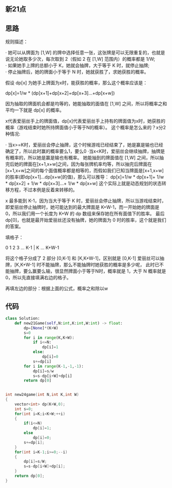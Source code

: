 ## 新21点



## 思路

规则描述：

· 她可以从牌面为 [1,W] 的牌中选择任意一张，这张牌是可以无限重复的，也就是说无论她取多少次，每次取到 2（假如 2 在 [1,W] 范围内）的概率都是 1/W;\
· 如果她手上牌的总额小于 K，她就会抽牌，大于等于 K 时，就停止抽牌;\
· 停止抽牌后，她的牌面小于等于 N 时，她就获胜了，求她获胜的概率。

假设 dp[x] 为她手上牌面为x时，能获胜的概率，那么这个概率应该是：

dp[x]=1/w * (dp[x+1]+dp[x+2]+dp[x+3]...+dp[x+w])

因为抽取的牌面机会都是均等的，她能抽取的面值在 [1,W] 之间，所以将概率之和平均一下就是 dp[x] 的概率。

x代表爱丽丝手上的牌面值，dp[x]代表爱丽丝手上持有的牌面值为x时，她获胜的概率（游戏结束时她所持牌面值小于等于N的概率）。
这个概率是怎么来的？x分2种情况:

· 当x>=K时，爱丽丝会停止抽牌，这个时候游戏已经结束了，她是赢是输也已经确定了，所以此时赢的概率要么1，要么0
·当x<K时，爱丽丝会继续抽牌，抽牌是有概率的，所以她是赢是输也有概率。
她能抽到的牌面值在 [1,W] 之间，所以抽完后她的牌面在[x+1,x+w]之间，因为每张牌机率均等，所以抽完后牌面在[x+1,x+w]之间的每个面值概率都是相等的，而假如我们已知当牌面是[x+1,x+w]的胜率(即dp[x+1]...dp[x+w]的值)，那么可以推导：
dp[x]=1/w * dp[x+1]+ 1/w * dp[x+2] + 1/w * dp[x+3]...+ 1/w * dp[x+w]
这个实际上就是动态规划的状态转移方程，不过本例是反着来转移的。

x 最多能到 K-1，因为当大于等于 K 时，爱丽丝会停止抽牌，所以当游戏结束时，即爱丽丝停止抽牌时，她可能达到的最大牌面是 K+W-1，而一开始她的牌面是 0，所以我们用一个长度为 K+W 的 dp 数组来保存她在所有面值下的胜率。
最后 dp[0]，也就是最开始爱丽丝还没有抽牌，她的牌面为 0 时的胜率，这个就是我们的答案。

填格子：

0    1     2     3    ...    K-1  |  K     ...     K+W-1

将这个格子分成了 2 部分 [0,K-1] 和 [K,K+W-1]，区别就是 [0,K-1] 爱丽丝可以抽牌，[K,K+W-1] 时不能抽牌，那么不能抽牌时她获胜的概率是多少呢，
此时已不能抽牌，要么赢要么输，很显然牌面小于等于N时，概率就是 1，大于 N 概率就是 0，所以先直接填满右边的格子。

再填左边的部分：根据上面的公式，概率之和除以w

## 代码

```Python
class Solution:
    def new21Game(self,N:int,K:int,W:int) -> float:
        dp=[None]*(K+W)
        s=0
        for i in range(K,K+W):
            if i<=N:
                dp[i]=1
            else:
                dp[i]=0
            s+=dp[i]
        for i in range(K-1,-1,-1):
            dp[i]=s/w
            s=s-dp[i+W]+dp[i]
        return dp[0]
        
```

```C++
int new24game(int N,int K,int W)
{
    vector<int> dp(K+W,0);
    int s=0;
    for(int i=K;i<K+W;++i)
    {
        if(i<=N)
            dp[i]=1;
        else
            dp[i]=0;
        s+=dp[i];
    }
    for(int i=K-1;i>=0;--i)
    {
        dp[i]=s/W;
        s=s-dp[i+W]+dp[i];
    }
    return dp[0];
}

```
